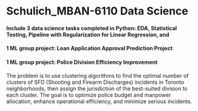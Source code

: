 # Schulich_MBAN-6110 Data Science
#### Include 3 data science tasks completed in Python: EDA, Statistical Testing, Pipeline with Regularization for Linear Regression, and 

#### 1 ML group project: Loan Application Approval Prediction Project

#### 1 ML group project: Police Division Efficiency Improvement 
The problem is to use clustering algorithms to find the optimal number of clusters of SFD (Shooting and Firearm Discharges) incidents in Toronto neighborhoods, then assign the jurisdiction of the best-suited division to each cluster. The goal is to optimize police budget and manpower allocation, enhance operational efficiency, and minimize serious incidents.
